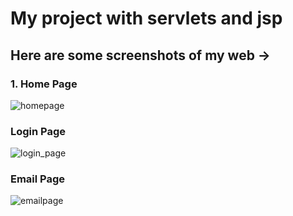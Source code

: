 # My project with servlets and jsp

## Here are some screenshots of my web ->
### 1. Home Page
![homepage](https://user-images.githubusercontent.com/30508489/41823554-9c03f098-7801-11e8-8fa6-9d950b51c6a4.png)
### Login Page
![login_page](https://user-images.githubusercontent.com/30508489/41908840-a71d0b28-7945-11e8-8c15-f064a3031a1c.png)
### Email Page
![emailpage](https://user-images.githubusercontent.com/30508489/41908838-a6f6f73a-7945-11e8-9925-4f14f574a8d6.png)

